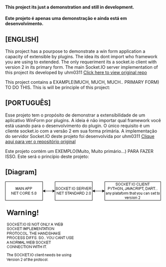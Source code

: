 #### This project its just a demonstration and still in development.
#### Este projeto é apenas uma demonstração e ainda está em desenvolvimento.


## [ENGLISH]

This project has  a pourpose to demonstrate a win form application a capacity of extensible by plugins.
The idea its dont import who framework you are using to extended. The only requeriment its a socket.io client with version 2 in its primary form.
The main Socket.IO server implementation of this project its developed by uhm0311 [Click here to view original repo](https://github.com/uhm0311/SocketIOSharp)

This project contains a EXAMPLE(MUCH, MUCH, MUCH.. PRIMARY FORM) TO DO THIS.
This is will be principle of this project:

## [PORTUGUÊS]

Esse projeto tem o propósito de demonstrar a extensibilidade de um aplicativo WinForm por plugins.
A ideia é não importar qual framework você está usando para o desenvolvimento do plugin. O único requisito é um cliente socket.io com a versão 2 em sua forma primária.
A implementação do servidor Socket.IO  deste projeto foi desenvolvida por uhm0311 [Clique aqui para ver o repositório original](https://github.com/uhm0311/SocketIOSharp)

Este projeto contém um EXEMPLO(Muito, Muito primário...) PARA FAZER ISSO.
Este será o princípio deste projeto:

## [Diagram]

![alt text](Images/simplediagram.png "Simple Diagram")
